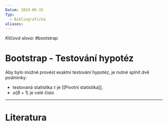 ```yaml
---
Datum: 2024-06-15
Typ:
  - Bibliografická
aliases:
---
```

*Klíčová slova:* #bootstrap
# Bootstrap - Testování hypotéz
Aby bylo možné provést exaktní testování hypotéz, je nutné splnit dvě podmínky:
- testovaná statistika $\tau$ je [[Pivotní statistika]],
- $\alpha(B + 1)$ je celé číslo

- - -
# Literatura

